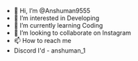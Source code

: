 - 👋 Hi, I’m @Anshuman9555
- 👀 I’m interested in Developing
- 🌱 I’m currently learning Coding
- 💞️ I’m looking to collaborate on Instagram
- 📫 How to reach me
- Discord I'd - anshuman_1

<!---
Anshuman9555/Anshuman9555 is a ✨ special ✨ repository because its `README.md` (this file) appears on your GitHub profile.
You can click the Preview link to take a look at your changes.
--->

